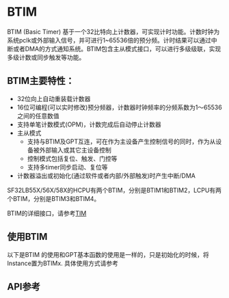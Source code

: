 # BTIM

BTIM (Basic Timer) 基于一个32比特向上计数器，可实现计时功能。计数时钟为系统pclk或外部输入信号，并可进行1~65536倍的预分频。计时结果可以通过中断或者DMA的方式通知系统。BTIM包含主从模式接口，可以进行多级级联，实现多级计数或同步触发等功能。

## BTIM主要特性：
- 32位向上自动重装载计数器 <br>
- 16位可编程(可以实时修改)预分频器，计数器时钟频率的分频系数为1～65536之间的任意数值<br>
- 支持单笔计数模式(OPM)，计数完成后自动停止计数器<br>
- 主从模式<br>
    - 支持与BTIM及GPT互连，可在作为主设备产生控制信号的同时，作为从设备被外部输入或其它主设备控制<br>
    - 控制模式包括复位、触发、门控等<br>
    - 支持多timer同步启动、复位等<br>
- 计数器溢出或初始化(通过软件或者内部/外部触发)时产生中断/DMA<br>

SF32LB55X/56X/58X的HCPU有两个BTIM，分别是BTIM1和BTIM2，LCPU有两个BTIM，分别是BTIM3和BTIM4。

BTIM的详细接口，请参考[TIM](#hal-tim)

## 使用BTIM

以下是BTIM 的使用和GPT基本函数的使用是一样的，只是初始化的时候，将Instance置为BTIMx. 
具体使用方式请参考[](/hal/gpt.md)


## API参考
[](#hal-tim)
